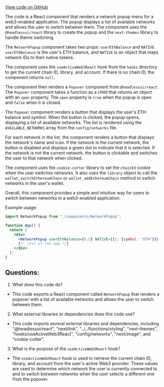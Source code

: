 [View code on GitHub](zoo-labs/zoo/blob/master/core/src/modals/NetworkPopup/index.tsx)

The code is a React component that renders a network popup menu for a web3-enabled application. The popup displays a list of available networks and allows the user to switch between them. The component uses the `@headlessui/react` library to create the popup and the `next-themes` library to handle theme switching. 

The `NetworkPopup` component takes two props: `userEthBalance` and `NATIVE`. `userEthBalance` is the user's ETH balance, and `NATIVE` is an object that maps network IDs to their native tokens. 

The component uses the `useActiveWeb3React` hook from the `hooks` directory to get the current chain ID, library, and account. If there is no chain ID, the component returns `null`. 

The component then renders a `Popover` component from `@headlessui/react`. The `Popover` component takes a function as a child that returns an object with an `open` property. The `open` property is `true` when the popup is open and `false` when it is closed. 

The `Popover` component renders a button that displays the user's ETH balance and symbol. When the button is clicked, the popup opens, displaying a list of available networks. The list is rendered using the `AVAILABLE_NETWORKS` array from the `config/networks` file. 

For each network in the list, the component renders a button that displays the network's name and icon. If the network is the current network, the button is disabled and displays a green dot to indicate that it is selected. If the network is not the current network, the button is clickable and switches the user to that network when clicked. 

The component uses the `cookie-cutter` library to set the `chainId` cookie when the user switches networks. It also uses the `library` object to call the `wallet_switchEthereumChain` or `wallet_addEthereumChain` method to switch networks in the user's wallet. 

Overall, this component provides a simple and intuitive way for users to switch between networks in a web3-enabled application. 

Example usage:

```jsx
import NetworkPopup from "./components/NetworkPopup";

function App() {
  return (
    <div>
      <NetworkPopup userEthBalance={0.5} NATIVE={{1: {symbol: "ETH"}}} />
      {/* rest of the app */}
    </div>
  );
}
```
## Questions: 
 1. What does this code do?
- This code exports a React component called `NetworkPopup` that renders a popover with a list of available networks and allows the user to switch between them.

2. What external libraries or dependencies does this code use?
- This code imports several external libraries and dependencies, including "@headlessui/react", "next/link", "../../functions/styling", "next-themes", "hooks/useActiveWeb3React", "config/networks", "next/image", and "cookie-cutter".

3. What is the purpose of the `useActiveWeb3React` hook?
- The `useActiveWeb3React` hook is used to retrieve the current chain ID, library, and account from the user's active Web3 provider. These values are used to determine which network the user is currently connected to and to switch between networks when the user selects a different one from the popover.